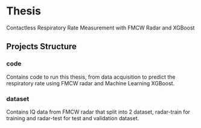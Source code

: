 # Thesis
Contactless Respiratory Rate Measurement with FMCW Radar and XGBoost


## Projects Structure
### code
Contains code to run this thesis, from data acquisition to predict the respiratory rate using FMCW radar and Machine Learning XGBoost.

### dataset
Contains IQ data from FMCW radar that split into 2 dataset, radar-train for training and radar-test for test and validation dataset.
